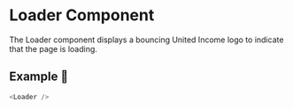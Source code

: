 # Loader Component
The Loader component displays a bouncing United Income logo to indicate that the page is loading.

## Example 🚀

```javascript
<Loader />
```